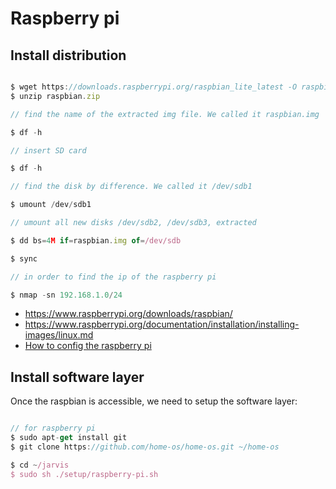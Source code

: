# Raspberry pi

## Install distribution


```javascript

$ wget https://downloads.raspberrypi.org/raspbian_lite_latest -O raspbian.zip
$ unzip raspbian.zip

// find the name of the extracted img file. We called it raspbian.img

$ df -h

// insert SD card

$ df -h

// find the disk by difference. We called it /dev/sdb1

$ umount /dev/sdb1

// umount all new disks /dev/sdb2, /dev/sdb3, extracted

$ dd bs=4M if=raspbian.img of=/dev/sdb

$ sync

// in order to find the ip of the raspberry pi

$ nmap -sn 192.168.1.0/24
```

* https://www.raspberrypi.org/downloads/raspbian/
* https://www.raspberrypi.org/documentation/installation/installing-images/linux.md
* [How to config the raspberry pi](https://www.raspberrypi.org/documentation/configuration/)

## Install software layer

Once the raspbian is accessible, we need to setup the software layer:

```javascript

// for raspberry pi
$ sudo apt-get install git
$ git clone https://github.com/home-os/home-os.git ~/home-os

$ cd ~/jarvis
$ sudo sh ./setup/raspberry-pi.sh

```
